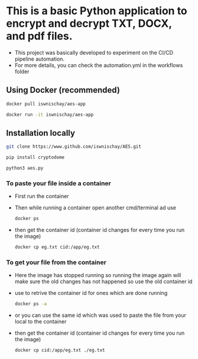 # This is a basic Python application to encrypt and decrypt TXT, DOCX, and pdf files.
- This project was basically developed to experiment on the CI/CD pipeline automation.
- For more details, you can check the automation.yml in the workflows folder

## Using Docker (recommended)

```bash
docker pull iswnischay/aes-app
```
```bash
docker run -it iswnischay/aes-app
```
## Installation locally

```bash
git clone https://www.github.com/iswnischay/AES.git
```
```bash
pip install cryptodome
```
```bash
python3 aes.py
```
### To paste your file inside a container

- First run the container
- Then while running a container open another cmd/terminal ad use
  
  ```bash
  docker ps
  ```
- then get the container id (container id changes for every time you run the image)
  
  ```bash
  docker cp eg.txt cid:/app/eg.txt
  ```
 ### To get your file from the container
- Here the image has stopped running so running the image again will make sure the old changes has not happened so use the old container id 
- use to retrive the container id for ones which are done running

  ```bash
  docker ps -a
  ```
- or you can use the same id which was used to paste the file from your local to the container 
- then get the container id (container id changes for every time you run the image)
  
  ```bash
  docker cp cid:/app/eg.txt ./eg.txt
  ```
